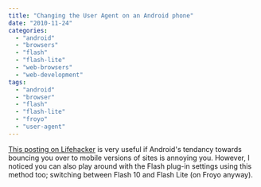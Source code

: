 ```yaml
---
title: "Changing the User Agent on an Android phone"
date: "2010-11-24"
categories: 
  - "android"
  - "browsers"
  - "flash"
  - "flash-lite"
  - "web-browsers"
  - "web-development"
tags: 
  - "android"
  - "browser"
  - "flash"
  - "flash-lite"
  - "froyo"
  - "user-agent"
---
```


[This posting on Lifehacker](http://lifehacker.com/5547037/change-the-user-agent-on-an-android-phone) is very useful if Android's tendancy towards bouncing you over to mobile versions of sites is annoying you. However, I noticed you can also play around with the Flash plug-in settings using this method too; switching between Flash 10 and Flash Lite (on Froyo anyway).
